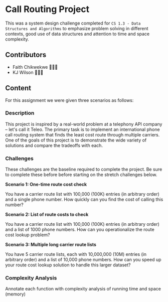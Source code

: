 # Call Routing Project

This was a system design challenge completed for `CS 1.3 - Data Structures and Algorithms` to emphasize problem solving in different contexts, good use of data structures and attention to time and space complexity.

## Contributors

- Faith Chikwekwe 👩🏾‍💻
- KJ Wilson 👨🏽‍💻

## Content

For this assignment we were given three scenarios as follows: 

### Description

This project is inspired by a real-world problem at a telephony API company – let's call it Teleo. The primary task is to implement an international phone call routing system that finds the least cost route through multiple carriers. One of the goals of this project is to demonstrate the wide variety of solutions and compare the tradeoffs with each.

### Challenges

These challenges are the baseline required to complete the project. Be sure to complete these before before starting on the stretch challenges below.

**Scenario 1: One-time route cost check**

You have a carrier route list with 100,000 (100K) entries (in arbitrary order) and a single phone number. How quickly can you find the cost of calling this number?

**Scenario 2: List of route costs to check**

You have a carrier route list with 100,000 (100K) entries (in arbitrary order) and a list of 1000 phone numbers. How can you operationalize the route cost lookup problem?

**Scenario 3: Multiple long carrier route lists**

You have 5 carrier route lists, each with 10,000,000 (10M) entries (in arbitrary order) and a list of 10,000 phone numbers. How can you speed up your route cost lookup solution to handle this larger dataset?

### Complexity Analysis

Annotate each function with complexity analysis of running time and space (memory)
